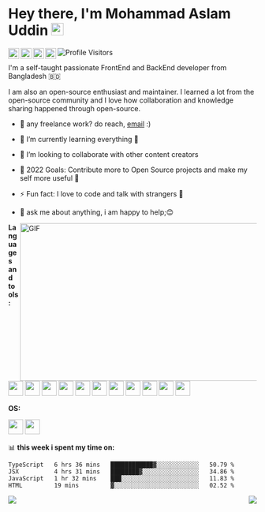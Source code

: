 # Hey there, I'm Mohammad Aslam Uddin <img src="https://media.giphy.com/media/hvRJCLFzcasrR4ia7z/giphy.gif" width="25px">

<a href="https://twitter.com/thebit52409">
  <img align="left" width="22px" src="https://raw.githubusercontent.com/peterthehan/peterthehan/master/assets/twitter.svg" />
</a>
<a href="https://www.linkedin.com/in/thebit52409/">
  <img align="left" width="22px" src="https://raw.githubusercontent.com/peterthehan/peterthehan/master/assets/linkedin.svg" />
</a>
<a href="https://www.instagram.com/thebit52409/">
  <img align="left" width="22px" src="http://assets.stickpng.com/images/580b57fcd9996e24bc43c521.png" />
</a>
<a href="https://t.me/Thebit52409">
  <img align="left" width="22px" src="https://user-images.githubusercontent.com/37285795/144484696-fe19f650-7d86-46e2-b5ac-55e77103b81b.png" />
</a>

![Profile Visitors](https://visitor-badge.glitch.me/badge?page_id=MohammadAslamUddin.MohammadAslamUddin)
<br />

I'm a self-taught passionate FrontEnd and BackEnd developer from Bangladesh 🇧🇩

I am also an open-source enthusiast and maintainer. I learned a lot from the open-source community and I love how collaboration and knowledge sharing happened through open-source.


  
- 💼 any freelance work? do reach, [email](https://mail.aslamuddin015@gmail.com) :)
- 🌱 I’m currently learning everything 🤣
- 👯 I’m looking to collaborate with other content creators
- 🥅 2022 Goals: Contribute more to Open Source projects and make my self more useful 🤞
- ⚡ Fun fact: I love to code and talk with strangers 🥴
- 💬 ask me about anything, i am happy to help;😊

  <img align="right" alt="GIF" src="https://camo.githubusercontent.com/e20822b4282c07ffd010cd05f855a6561d3b62358ca9e607e4901288dd748fcb/68747470733a2f2f63646e2e6472696262626c652e636f6d2f75736572732f323133313939332f73637265656e73686f74732f343934383733362f74686f75676874776f726b732d6769665f6472696262626c652e676966" width="500" height="320" />
  
**Languages and tools:**  
<p>
<img height="30" src="https://img.shields.io/badge/C%23-239120?style=for-the-badge&logo=c-sharp&logoColor=white">
<img height="30" src="https://img.shields.io/badge/C-00599C?style=for-the-badge&logo=c&logoColor=white">
<img height="30" src="https://img.shields.io/badge/JavaScript-323330?style=for-the-badge&logo=javascript&logoColor=F7DF1E">
<img height="30" src="https://img.shields.io/badge/CSS3-1572B6?style=for-the-badge&logo=css3&logoColor=white">
<img height="30" src="https://img.shields.io/badge/HTML5-E34F26?style=for-the-badge&logo=html5&logoColor=white">
<img height="30" src="https://img.shields.io/badge/Java-ED8B00?style=for-the-badge&logo=java&logoColor=white">
<img height="30" src="https://img.shields.io/badge/PHP-777BB4?style=for-the-badge&logo=php&logoColor=white">
<img height="30" src="https://img.shields.io/badge/MySQL-00000F?style=for-the-badge&logo=mysql&logoColor=white">
<img height="30" src="https://img.shields.io/badge/.NET-512BD4?style=for-the-badge&logo=dotnet&logoColor=white">
<img height="30" src="https://img.shields.io/badge/NuGet-004880?style=for-the-badge&logo=nuget&logoColor=white">
<img height="30" src="https://img.shields.io/badge/jQuery-0769AD?style=for-the-badge&logo=jquery&logoColor=white">
</p>

**OS:**
<p>
  <img height="30" src="https://img.shields.io/badge/Windows-0078D6?style=for-the-badge&logo=windows&logoColor=white">
<img height="30" src="https://img.shields.io/badge/Kali_Linux-557C94?style=for-the-badge&logo=kali-linux&logoColor=white">
  </p>

📊 **this week i spent my time on:**
<!--START_SECTION:waka-->
```text
TypeScript   6 hrs 36 mins   ████████████▓░░░░░░░░░░░░   50.79 % 
JSX          4 hrs 31 mins   ████████▓░░░░░░░░░░░░░░░░   34.86 % 
JavaScript   1 hr 32 mins    ███░░░░░░░░░░░░░░░░░░░░░░   11.83 % 
HTML         19 mins         ▓░░░░░░░░░░░░░░░░░░░░░░░░   02.52 % 
```
<!--END_SECTION:waka-->

<img align="left" src="https://github-readme-stats.vercel.app/api?username=MohammadAslamUddin&show_icons=true&theme=gotham" />

<img align="right" src="https://github-readme-stats.vercel.app/api/top-langs/?username=MohammadAslamUddin&layout=compact&theme=buefy&hide_border=true" />

